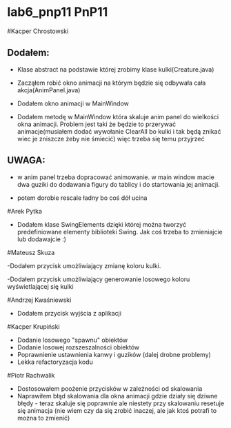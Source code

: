# lab6_pnp11 PnP11
#Kacper Chrostowski

Dodałem:
-

- Klase abstract na podstawie której zrobimy klase kulki(Creature.java)

- Zacząłem robić okno animacji na którym będzie się odbywała cała akcja(AnimPanel.java)

- Dodałem okno animacji w MainWindow

- Dodałem metodę w MainWindow która skaluje anim panel do wielkości okna animacji.
  Problem jest taki że będzie to przerywać animacje(musiałem dodać wywołanie ClearAll bo kulki i tak będą znikać wiec je zniszcze żeby nie śmiecić) więc trzeba się temu przyjrzeć

UWAGA:
-

- w anim panel trzeba dopracować animowanie. w main window macie dwa guziki do dodawania figury do tablicy i do startowania jej animacji.

- potem dorobie rescale ładny bo coś dół ucina

#Arek Pytka 

- Dodałem klase SwingElements dzięki której można tworzyć predefiniowane elementy biblioteki Swing. Jak coś trzeba to zmieniajcie lub dodawajcie :)

#Mateusz Skuza

-Dodałem przycisk umożliwiający zmianę koloru kulki.

-Dodałem przycisk umożliwiający generowanie losowego koloru wyświetlającej się kulki 

#Andrzej Kwaśniewski

- Dodałem przycisk wyjścia z aplikacji

#Kacper Krupiński

- Dodanie losowego "spawnu" obiektów
- Dodanie losowej rozszeszalności obiektów
- Poprawnienie ustawnienia kanwy i guzików (dalej drobne problemy)
- Lekka refactoryzacja kodu

#Piotr Rachwalik

- Dostosowałem poożenie przycisków w zależności od skalowania
- Naprawiłem błąd skalowania dla okna animacji gdzie działy się dziwne błędy - teraz skaluje się poprawnie ale niestety przy skalowaniu resetuje się animacja (nie wiem czy da się zrobić inaczej, ale jak ktoś potrafi to mozna to zmienić)